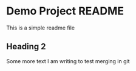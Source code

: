 # Demo Project README

This is a simple readme file

## Heading 2

Some more text I am writing to test merging in git
